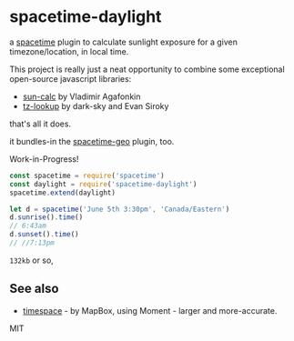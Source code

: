 # spacetime-daylight
a [spacetime](https://github.com/spencermountain/spacetime) plugin to calculate sunlight exposure for a given timezone/location, in local time.

This project is really just a neat opportunity to combine some exceptional open-source javascript libraries:

* [sun-calc](https://github.com/mourner/suncalc) by Vladimir Agafonkin
* [tz-lookup](https://github.com/darkskyapp/tz-lookup/) by dark-sky and Evan Siroky

that's all it does.

it bundles-in the [spacetime-geo](https://github.com/spencermountain/spacetime-geo) plugin, too.

Work-in-Progress!
```js
const spacetime = require('spacetime')
const daylight = require('spacetime-daylight')
spacetime.extend(daylight)

let d = spacetime('June 5th 3:30pm', 'Canada/Eastern')
d.sunrise().time()
// 6:43am
d.sunset().time()
// //7:13pm
```

`132kb` or so,

## See also
* [timespace](https://github.com/mapbox/timespace) - by MapBox, using Moment - larger and more-accurate.

MIT
